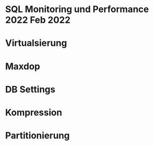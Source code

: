 # SQL Monitoring und Performance 2022 Feb 2022
 
 

# Virtualsierung 

# Maxdop

# DB Settings

# Kompression

# Partitionierung
